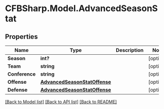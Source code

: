 # CFBSharp.Model.AdvancedSeasonStat
## Properties

Name | Type | Description | Notes
------------ | ------------- | ------------- | -------------
**Season** | **int?** |  | [optional] 
**Team** | **string** |  | [optional] 
**Conference** | **string** |  | [optional] 
**Offense** | [**AdvancedSeasonStatOffense**](AdvancedSeasonStatOffense.md) |  | [optional] 
**Defense** | [**AdvancedSeasonStatOffense**](AdvancedSeasonStatOffense.md) |  | [optional] 

[[Back to Model list]](../README.md#documentation-for-models) [[Back to API list]](../README.md#documentation-for-api-endpoints) [[Back to README]](../README.md)


